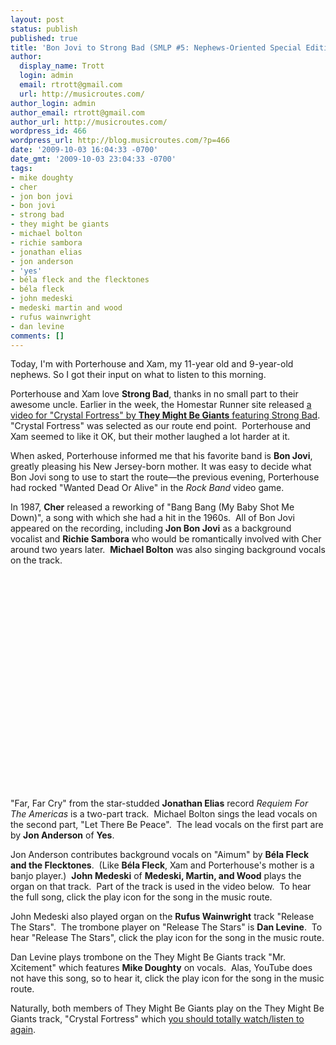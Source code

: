 ```yaml
---
layout: post
status: publish
published: true
title: 'Bon Jovi to Strong Bad (SMLP #5: Nephews-Oriented Special Edition)'
author:
  display_name: Trott
  login: admin
  email: rtrott@gmail.com
  url: http://musicroutes.com/
author_login: admin
author_email: rtrott@gmail.com
author_url: http://musicroutes.com/
wordpress_id: 466
wordpress_url: http://blog.musicroutes.com/?p=466
date: '2009-10-03 16:04:33 -0700'
date_gmt: '2009-10-03 23:04:33 -0700'
tags:
- mike doughty
- cher
- jon bon jovi
- bon jovi
- strong bad
- they might be giants
- michael bolton
- richie sambora
- jonathan elias
- jon anderson
- 'yes'
- béla fleck and the flecktones
- béla fleck
- john medeski
- medeski martin and wood
- rufus wainwright
- dan levine
comments: []
---
```

<p>Today, I'm with Porterhouse and Xam, my 11-year old and 9-year-old nephews.  So I got their input on what to listen to this morning.</p>
<p>Porterhouse and Xam love <strong>Strong Bad</strong>, thanks in no small part to their awesome uncle. Earlier in the week, the Homestar Runner site released <a href="http://www.homestarrunner.com/crystal.html" target="_blank">a video for "Crystal Fortress" by <strong>They Might Be Giants</strong> featuring Strong Bad</a>. "Crystal Fortress" was selected as our route end point.  Porterhouse and Xam seemed to like it OK, but their mother laughed a lot harder at it.</p>
<p>When asked, Porterhouse informed me that his favorite band is <strong>Bon Jovi</strong>, greatly pleasing his New Jersey-born mother.  It was easy to decide what Bon Jovi song to use to start the route—the previous evening,  Porterhouse had rocked "Wanted Dead Or Alive" in the <em>Rock Band</em> video game.</p>
<p>In 1987, <strong>Cher</strong> released a reworking of "Bang Bang (My Baby Shot Me Down)", a song with which she had a hit in the 1960s.  All of Bon Jovi appeared on the recording, including <strong>Jon Bon Jovi</strong> as a background vocalist and <strong>Richie Sambora</strong> who would be romantically involved with Cher around two years later.  <strong>Michael Bolton</strong> was also singing background vocals on the track.</p>
<p><object classid="clsid:d27cdb6e-ae6d-11cf-96b8-444553540000" width="425" height="344" codebase="http://download.macromedia.com/pub/shockwave/cabs/flash/swflash.cab#version=6,0,40,0"><param name="allowFullScreen" value="true" /><param name="allowscriptaccess" value="always" /><param name="src" value="http://www.youtube.com/v/0JDs3ZSDb_w&amp;hl=en&amp;fs=1&amp;" /><param name="allowfullscreen" value="true" /><embed type="application/x-shockwave-flash" width="425" height="344" src="http://www.youtube.com/v/0JDs3ZSDb_w&amp;hl=en&amp;fs=1&amp;" allowscriptaccess="always" allowfullscreen="true"></embed></object></p>
<p>"Far, Far Cry" from the star-studded <strong>Jonathan Elias</strong> record <em>Requiem For The Americas</em> is a two-part track.  Michael Bolton sings the lead vocals on the second part, "Let There Be Peace".  The lead vocals on the first part are by <strong>Jon Anderson</strong> of <strong>Yes</strong>.</p>
<p>Jon Anderson contributes background vocals on "Aimum" by <strong>Béla Fleck and the Flecktones</strong>.  (Like <strong>Béla Fleck</strong>, Xam and Porterhouse's mother is a banjo player.)  <strong>John Medeski</strong> of <strong>Medeski, Martin, and Wood</strong> plays the organ on that track.  Part of the track is used in the video below.  To hear the full song, click the play icon for the song in the music route.</p>
<p>John Medeski also played organ on the <strong>Rufus Wainwright</strong> track "Release The Stars".  The trombone player on "Release The Stars" is <strong>Dan Levine</strong>.  To hear "Release The Stars", click the play icon for the song in the music route.</p>
<p>Dan Levine plays trombone on the They Might Be Giants track "Mr. Xcitement" which features <strong>Mike Doughty</strong> on vocals.  Alas, YouTube does not have this song, so to hear it, click the play icon for the song in the music route.</p>
<p>Naturally, both members of They Might Be Giants play on the They Might Be Giants track, "Crystal Fortress" which <a href="http://www.homestarrunner.com/crystal.html" target="_blank">you should totally watch/listen to again</a>.</p>
